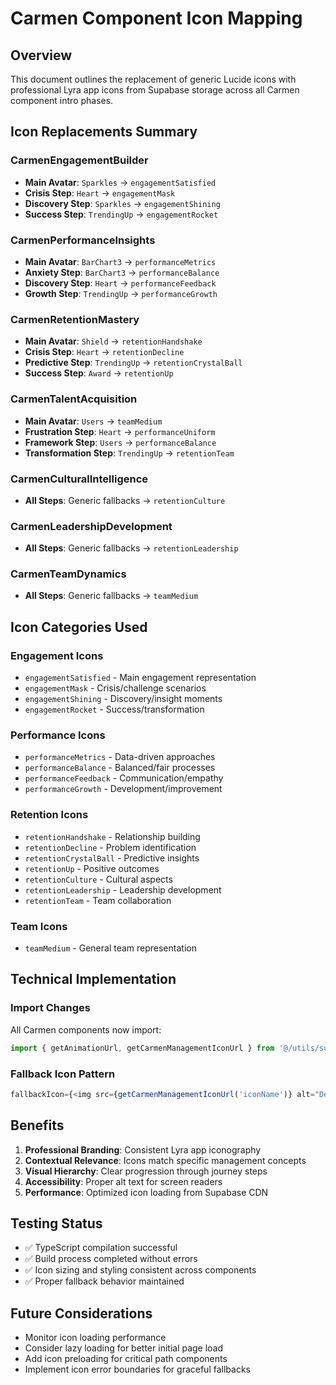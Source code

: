 # Carmen Component Icon Mapping

## Overview
This document outlines the replacement of generic Lucide icons with professional Lyra app icons from Supabase storage across all Carmen component intro phases.

## Icon Replacements Summary

### CarmenEngagementBuilder
- **Main Avatar**: `Sparkles` → `engagementSatisfied`
- **Crisis Step**: `Heart` → `engagementMask`
- **Discovery Step**: `Sparkles` → `engagementShining`
- **Success Step**: `TrendingUp` → `engagementRocket`

### CarmenPerformanceInsights
- **Main Avatar**: `BarChart3` → `performanceMetrics`
- **Anxiety Step**: `BarChart3` → `performanceBalance`
- **Discovery Step**: `Heart` → `performanceFeedback`
- **Growth Step**: `TrendingUp` → `performanceGrowth`

### CarmenRetentionMastery
- **Main Avatar**: `Shield` → `retentionHandshake`
- **Crisis Step**: `Heart` → `retentionDecline`
- **Predictive Step**: `TrendingUp` → `retentionCrystalBall`
- **Success Step**: `Award` → `retentionUp`

### CarmenTalentAcquisition
- **Main Avatar**: `Users` → `teamMedium`
- **Frustration Step**: `Heart` → `performanceUniform`
- **Framework Step**: `Users` → `performanceBalance`
- **Transformation Step**: `TrendingUp` → `retentionTeam`

### CarmenCulturalIntelligence
- **All Steps**: Generic fallbacks → `retentionCulture`

### CarmenLeadershipDevelopment
- **All Steps**: Generic fallbacks → `retentionLeadership`

### CarmenTeamDynamics
- **All Steps**: Generic fallbacks → `teamMedium`

## Icon Categories Used

### Engagement Icons
- `engagementSatisfied` - Main engagement representation
- `engagementMask` - Crisis/challenge scenarios
- `engagementShining` - Discovery/insight moments
- `engagementRocket` - Success/transformation

### Performance Icons
- `performanceMetrics` - Data-driven approaches
- `performanceBalance` - Balanced/fair processes
- `performanceFeedback` - Communication/empathy
- `performanceGrowth` - Development/improvement

### Retention Icons
- `retentionHandshake` - Relationship building
- `retentionDecline` - Problem identification
- `retentionCrystalBall` - Predictive insights
- `retentionUp` - Positive outcomes
- `retentionCulture` - Cultural aspects
- `retentionLeadership` - Leadership development
- `retentionTeam` - Team collaboration

### Team Icons
- `teamMedium` - General team representation

## Technical Implementation

### Import Changes
All Carmen components now import:
```typescript
import { getAnimationUrl, getCarmenManagementIconUrl } from '@/utils/supabaseIcons';
```

### Fallback Icon Pattern
```typescript
fallbackIcon={<img src={getCarmenManagementIconUrl('iconName')} alt="Description" className="w-8 h-8" />}
```

## Benefits

1. **Professional Branding**: Consistent Lyra app iconography
2. **Contextual Relevance**: Icons match specific management concepts
3. **Visual Hierarchy**: Clear progression through journey steps
4. **Accessibility**: Proper alt text for screen readers
5. **Performance**: Optimized icon loading from Supabase CDN

## Testing Status

- ✅ TypeScript compilation successful
- ✅ Build process completed without errors
- ✅ Icon sizing and styling consistent across components
- ✅ Proper fallback behavior maintained

## Future Considerations

- Monitor icon loading performance
- Consider lazy loading for better initial page load
- Add icon preloading for critical path components
- Implement icon error boundaries for graceful fallbacks